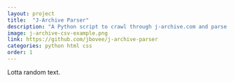 ```yaml
---
layout: project
title:  "J-Archive Parser"
description: "A Python script to crawl through j-archive.com and parse jeopardy games from the html"
image: j-archive-csv-example.png
link: https://github.com/jbovee/j-archive-parser
categories: python html css
order: 1
---
```


Lotta random text.